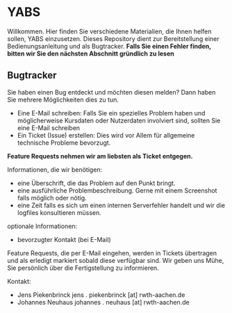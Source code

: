 # YABS

Willkommen. Hier finden Sie verschiedene Materialien, die Ihnen helfen sollen, YABS einzusetzen. Dieses Repository dient zur Bereitstellung einer Bedienungsanleitung und als Bugtracker. **Falls Sie einen Fehler finden, bitten wir Sie den nächsten Abschnitt gründlich zu lesen**


## Bugtracker

Sie haben einen Bug entdeckt und möchten diesen melden? Dann haben Sie mehrere Möglichkeiten dies zu tun.
-  Eine E-Mail schreiben: Falls Sie ein spezielles Problem haben und möglicherweise Kursdaten oder Nutzerdaten involviert sind, sollten Sie eine E-Mail schreiben
-  Ein Ticket (Issue) erstellen: Dies wird vor Allem für allgemeine technische Probleme bevorzugt.

**Feature Requests nehmen wir am liebsten als Ticket entgegen.**

Informationen, die wir benötigen:
- eine Überschrift, die das Problem auf den Punkt bringt.
- eine ausführliche Problembeschreibung. Gerne mit einem Screenshot falls möglich oder nötig.
- eine Zeit falls es sich um einen internen Serverfehler handelt und wir die logfiles konsultieren müssen.
 
optionale Informationen:
- bevorzugter Kontakt (bei E-Mail)

Feature Requests, die per E-Mail eingehen, werden in Tickets übertragen und als erledigt markiert sobald diese verfügbar sind. Wir geben uns Mühe, Sie persönlich über die Fertigstellung zu informieren.

Kontakt:
- Jens Piekenbrinck jens . piekenbrinck [at] rwth-aachen.de
- Johannes Neuhaus johannes . neuhaus [at] rwth-aachen.de
